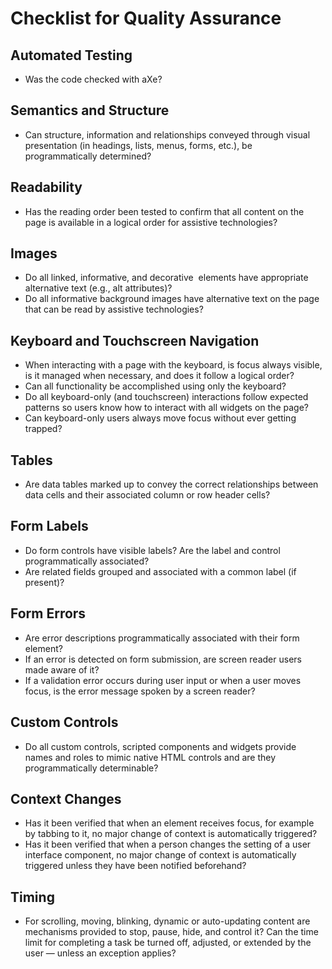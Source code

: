 # Checklist for Quality Assurance

## Automated Testing

- Was the code checked with aXe?

## Semantics and Structure

- Can structure, information and relationships conveyed through visual presentation (in headings, lists, menus, forms, etc.), be programmatically determined?

## Readability

- Has the reading order been tested to confirm that all content on the page is available in a logical order for assistive technologies?

## Images

- Do all linked, informative, and decorative <img> elements have appropriate alternative text (e.g., alt attributes)?
- Do all informative background images have alternative text on the page that can be read by assistive technologies?

## Keyboard and Touchscreen Navigation

- When interacting with a page with the keyboard, is focus always visible, is it managed when necessary, and does it follow a logical order?
- Can all functionality be accomplished using only the keyboard?
- Do all keyboard-only (and touchscreen) interactions follow expected patterns so users know how to interact with all widgets on the page?
- Can keyboard-only users always move focus without ever getting trapped?

## Tables

- Are data tables marked up to convey the correct relationships between data cells and their associated column or row header cells?

## Form Labels

- Do form controls have visible labels? Are the label and control programmatically associated?
- Are related fields grouped and associated with a common label (if present)?

## Form Errors

- Are error descriptions programmatically associated with their form element?
- If an error is detected on form submission, are screen reader users made aware of it?
- If a validation error occurs during user input or when a user moves focus, is the error message spoken by a screen reader?

## Custom Controls

- Do all custom controls, scripted components and widgets provide names and roles to mimic native HTML controls and are they programmatically determinable?

## Context Changes

- Has it been verified that when an element receives focus, for example by tabbing to it, no major change of context is automatically triggered?
- Has it been verified that when a person changes the setting of a user interface component, no major change of context is automatically triggered unless they have been notified beforehand?

## Timing

- For scrolling, moving, blinking, dynamic or auto-updating content are mechanisms provided to stop, pause, hide, and control it?
  Can the time limit for completing a task be turned off, adjusted, or extended by the user — unless an exception applies?
